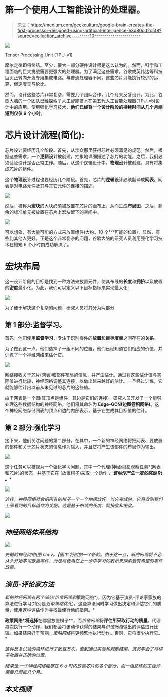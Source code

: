 # 第一个使用人工智能设计的处理器。

> 原文：<https://medium.com/geekculture/google-brain-creates-the-first-processor-designed-using-artificial-intelligence-e3d80cd2c5f8?source=collection_archive---------10----------------------->

![](img/0b941370fe6c019784a9478270b656be.png)

Tensor Processing Unit (TPU-v1)

摩尔定律即将终结。至少，很大一部分硬件设计师是这么认为的。然而，科学和工程面临的巨大挑战需要更强大的处理器。为了满足这些需求，谷歌或英伟达等科技巨头正转向开发专用集成电路。与普通处理器不同，这些芯片只能执行较少的运算，但速度无与伦比。

然而，设计这些芯片非常复杂，需要几个团队合作，几个月来反复设计。为此，谷歌大脑的一个团队已经探索了人工智能技术在第五代人工智能处理器(TPU-v5)设计中的应用。使用强化学习技术，**他们已经将一个设计阶段的持续时间从几个月缩短到仅仅 6 个小时**。

# 芯片设计流程(简化):

芯片设计要经历几个阶段。首先，从涉众那里获得芯片必须满足的规范。然后，根据这些需求，一个**逻辑设计**被创建，抽象地详细描述了芯片的功能。之后，我们必须验证设计是否正常工作。随后，从这个逻辑设计中，**物理设计**被创建，具有将集成芯片的组件。

这个**物理设计**过程也要经历几个阶段。首先，芯片的**逻辑设计**必须翻译成**网表**。网表是对电路元件及其与其它元件的连接的描述。

![](img/bf8077cdce2419778ceb4296213df17b.png)

然后，被称为**宏块**的大块必须被放置在芯片的画布上，从而生成**布局图**。之后，剩余的标准单元被放置在芯片上宏块留下的空间中。

![](img/9f56746385ea4d53ce61a4949fdc17fe.png)

可以想象，有大量可能的方式来放置组件(大约。10 个⁵⁰⁰可能的位置)，显然，有些比其他人更好。正是这个非常复杂的问题，谷歌大脑的研究人员利用强化学习技术在短短 6 个小时内成功解决了。

# 宏块布局

这一设计阶段的目标是找到一种方法来放置元件，使其布线的**长度**和**拥挤**以及放置的**密度**最小化。为此，我们可以定义以下目标指标来实现最大化:

![](img/c8f86d57d33e2315d3ed644419310cea.png)

为了便于解决这个复杂的问题，研究人员将其分为两部分:

## 第 1 部分:监督学习。

首先，他们使用**监督学习**，专注于识别零件的**放置**和**目标度量**之间存在的**关系**。

为了做到这一点，他们选择了一组不同的位置，他们已经知道它们相应的价值，并训练了一个神经网络来估计它。

![](img/e5d0beca2a92abd775663a2449053a33.png)

网络接收关于芯片(网表)和部件布局的信息，并产生估计。通过将这些估计值与实际值进行比较，神经网络调整其连接，以做出越来越好的估计。一旦经过训练，它就能够估计出以前从未见过的芯片的这些值。

由于网表是一个图(其顶点是组件，其边是它们的连接)，研究人员开发了一个能够处理这些数据结构的神经网络，他们将其命名为 **Edge-GCN(边图卷积网络)**。这个神经网络存储网表的顶点和边的内部表示，基于它生成其目标值的估计。

## 第 2 部分:强化学习

接下来，他们关注问题的第二部分。在其中，一个新的神经网络将把网表、要放置的部件和关于芯片状态的信息作为输入，并且它将产生该部件的布局作为输出。

![](img/187d62ba65a8ceff79e54e2fcee654db.png)

这个任务可以被视为一个强化学习问题，其中一个代理(神经网络)观察任务*(网表和芯片)的状态，并基于它在 (放置棋子)采取一个动作 ***，该动作产生一定的奖励 ***Rt*** 。****

*![](img/4cc9250390b34da33e17a11815e82665.png)*

*这样，神经网络就会把所有的棋子一个一个地摆放好。当它完成时，它将收到我们上面看到的目标值作为奖励，这是基于布线的长度、拥挤度和密度。*

*![](img/863b7950b56cf91d08eabd82480f179e.png)*

## *神经网络体系结构*

*![](img/42cbcf0e94f31ba566e0fea77323c50c.png)*

*先前的神经网络(*图 conv。【图中 将附加一个新的。由于这一点，新的网络将不必从头开始学习放置零件，而是将使用在上一步中学习的表示来探索最有希望的零件放置。**

## *演员-评论家方法*

*新的神经网络有两个部分(*价值网络*和*策略网络*)，因为它基于演员-评论家家族的算法进行学习(特别是*近似策略优化*)。这些算法同时学习做出决定和评估它们的质量，使用这种评估作为寻找最佳行动的指南。*

**政策网络*将选择**在哪里放置棋子**，而*价值网络*将**评估所采取行动的质量**。代理每次执行一个动作，我们都会将该动作获得的结果与*价值网络*做出的评估进行比较。如果结果好于预期，*策略网络*将更频繁地执行动作。否则，它将很少执行它。*

*这种反复试验的循环进行了数百万次，直到通过实验和观察结果，演员学会了将棋子放置在正确的位置。*

*结果是:一个神经网络能够在 6 小时内放置芯片的各个部分，而一组熟练的工程师需要几周或几个月。*

## *本文视频*